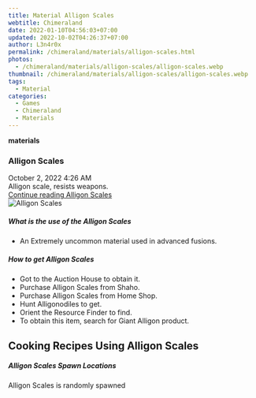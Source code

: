```yaml
---
title: Material Alligon Scales
webtitle: Chimeraland
date: 2022-01-10T04:56:03+07:00
updated: 2022-10-02T04:26:37+07:00
author: L3n4r0x
permalink: /chimeraland/materials/alligon-scales.html
photos:
  - /chimeraland/materials/alligon-scales/alligon-scales.webp
thumbnail: /chimeraland/materials/alligon-scales/alligon-scales.webp
tags:
  - Material
categories:
  - Games
  - Chimeraland
  - Materials
---
```


<section id="bootstrap-wrapper">
  <link
    rel="stylesheet"
    href="https://cdn.statically.io/gh/dimaslanjaka/Web-Manajemen/40ac3225/css/bootstrap-4.5-wrapper.css"
  />
  <div
    class="row g-0 border rounded overflow-hidden flex-md-row mb-4 shadow-sm position-relative"
  >
    <div class="col p-4 d-flex flex-column position-static">
      <strong class="d-inline-block mb-2 text-success">materials</strong>
      <h3 class="mb-0">Alligon Scales</h3>
      <div class="mb-1 text-muted">October 2, 2022 4:26 AM</div>
      <div class="mb-2 border p-1">Alligon scale, resists weapons.</div>
      <a
        href="/chimeraland/materials/alligon-scales.html"
        class="stretched-link d-none"
        >Continue reading Alligon Scales</a
      >
    </div>
    <div class="col-auto d-none d-lg-block">
      <img
        src="/chimeraland/materials/alligon-scales/alligon-scales.webp"
        alt="Alligon Scales"
      />
    </div>
  </div>
  <div class="row">
    <div class="col-lg-6 col-12 mb-2">
      <div class="card">
        <div class="card-body">
          <h5 class="card-title">What is the use of the Alligon Scales</h5>
          <div class="card-text">
            <ul>
              <li>An Extremely uncommon material used in advanced fusions.</li>
            </ul>
          </div>
        </div>
      </div>
    </div>
    <div class="col-lg-6 col-12 mb-2">
      <div class="card">
        <div class="card-body">
          <h5 class="card-title">How to get Alligon Scales</h5>
          <div class="card-text">
            <ul>
              <li>Got to the Auction House to obtain it.</li>
              <li>Purchase Alligon Scales from Shaho.</li>
              <li>Purchase Alligon Scales from Home Shop.</li>
              <li>Hunt Alligonodiles to get.</li>
              <li>Orient the Resource Finder to find.</li>
              <li>To obtain this item, search for Giant Alligon product.</li>
            </ul>
          </div>
        </div>
      </div>
    </div>
    <div class="col-lg-6 col-12 mb-2">
      <h2 id="cookable">Cooking Recipes Using Alligon Scales</h2>
    </div>
    <div class="col-12 mb-2">
      <h5>Alligon Scales Spawn Locations</h5>
      <p>Alligon Scales is randomly spawned</p>
    </div>
  </div>
</section>